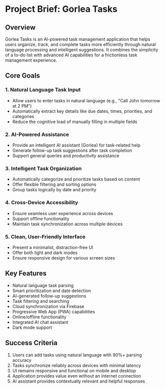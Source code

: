 # Project Brief: Gorlea Tasks

## Overview
Gorlea Tasks is an AI-powered task management application that helps users organize, track, and complete tasks more efficiently through natural language processing and intelligent suggestions. It combines the simplicity of a to-do list with advanced AI capabilities for a frictionless task management experience.

## Core Goals

### 1. Natural Language Task Input
- Allow users to enter tasks in natural language (e.g., "Call John tomorrow at 2 PM")
- Automatically extract key details like due dates, times, priorities, and categories
- Reduce the cognitive load of manually filling in multiple fields

### 2. AI-Powered Assistance
- Provide an intelligent AI assistant (Gorlea) for task-related help
- Generate follow-up task suggestions after task completion
- Support general queries and productivity assistance

### 3. Intelligent Task Organization
- Automatically categorize and prioritize tasks based on content
- Offer flexible filtering and sorting options
- Group tasks logically by date and priority

### 4. Cross-Device Accessibility
- Ensure seamless user experience across devices
- Support offline functionality
- Maintain task synchronization across multiple devices

### 5. Clean, User-Friendly Interface
- Present a minimalist, distraction-free UI
- Offer both light and dark modes
- Ensure responsive design for various screen sizes

## Key Features
- Natural language task parsing
- Smart prioritization and date detection
- AI-generated follow-up suggestions
- Task filtering and searching
- Cloud synchronization via Firebase
- Progressive Web App (PWA) capabilities
- Online/offline functionality
- Integrated AI chat assistant
- Dark mode support

## Success Criteria
1. Users can add tasks using natural language with 90%+ parsing accuracy
2. Tasks synchronize reliably across devices with minimal latency
3. UI remains responsive and functional on mobile and desktop
4. Application provides value even without an internet connection
5. AI assistant provides contextually relevant and helpful responses
